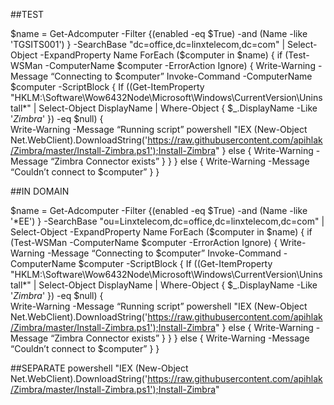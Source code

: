 ##TEST

$name = Get-Adcomputer -Filter {(enabled -eq $True) -and (Name -like 'TGSITS001') } -SearchBase "dc=office,dc=linxtelecom,dc=com" | Select-Object -ExpandProperty Name
ForEach ($computer in $name) {
  if (Test-WSMan -ComputerName $computer -ErrorAction Ignore) {
  Write-Warning -Message “Connecting to $computer”
  Invoke-Command -ComputerName $computer -ScriptBlock { 
      If ((Get-ItemProperty "HKLM:\Software\Wow6432Node\Microsoft\Windows\CurrentVersion\Uninstall\*" | Select-Object DisplayName | Where-Object { $_.DisplayName -Like '*Zimbra*' }) -eq $null) {    
        Write-Warning -Message “Running script”
        powershell "IEX (New-Object Net.WebClient).DownloadString('https://raw.githubusercontent.com/apihlak/Zimbra/master/Install-Zimbra.ps1');Install-Zimbra"
      } else {
        Write-Warning -Message “Zimbra Connector exists”
      }
    }
  } else {
  Write-Warning -Message “Couldn’t connect to $computer”
  }
}


##IN DOMAIN

$name = Get-Adcomputer -Filter {(enabled -eq $True) -and (Name -like '*EE') } -SearchBase "ou=Linxtelecom,dc=office,dc=linxtelecom,dc=com" | Select-Object -ExpandProperty Name
ForEach ($computer in $name) {
  if (Test-WSMan -ComputerName $computer -ErrorAction Ignore) {
  Write-Warning -Message “Connecting to $computer”
  Invoke-Command -ComputerName $computer -ScriptBlock { 
      If ((Get-ItemProperty "HKLM:\Software\Wow6432Node\Microsoft\Windows\CurrentVersion\Uninstall\*" | Select-Object DisplayName | Where-Object { $_.DisplayName -Like '*Zimbra*' }) -eq $null) {    
        Write-Warning -Message “Running script”
        powershell "IEX (New-Object Net.WebClient).DownloadString('https://raw.githubusercontent.com/apihlak/Zimbra/master/Install-Zimbra.ps1');Install-Zimbra"
      } else {
        Write-Warning -Message “Zimbra Connector exists”
      }
    }
  } else {
  Write-Warning -Message “Couldn’t connect to $computer”
  }
}

##SEPARATE
powershell "IEX (New-Object Net.WebClient).DownloadString('https://raw.githubusercontent.com/apihlak/Zimbra/master/Install-Zimbra.ps1');Install-Zimbra"
